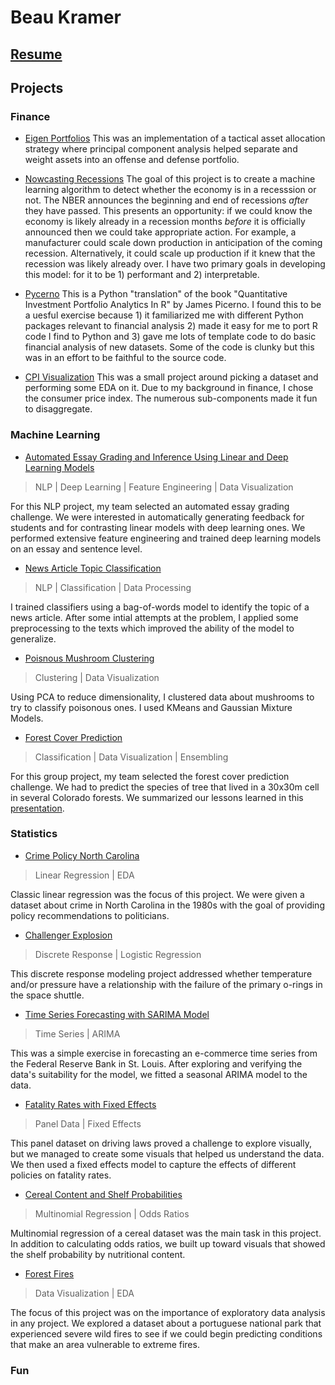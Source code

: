 # Beau Kramer

## [Resume](https://github.com/beaukramer/beaukramer.github.io/blob/master/Beau_Kramer_Resume.pdf)

## Projects

### Finance

- [Eigen Portfolios](https://nbviewer.jupyter.org/github/beaukramer/financial_analysis/blob/95a513992ca604e0116ec9690453fe3ee0d5fa50/Eigen%20Portfolios/eigen_portfolios.ipynb)
This was an implementation of a tactical asset allocation strategy where principal component analysis helped separate and weight assets into an offense and defense portfolio.

- [Nowcasting Recessions](https://github.com/beaukramer/financial_analysis/blob/master/Nowcasting/Nowcasting_ML.ipynb)
The goal of this project is to create a machine learning algorithm to detect whether the economy is in a recesssion or not. The NBER announces the beginning and end of recessions *after* they have passed. This presents an opportunity: if we could know the economy is likely already in  a recession months *before* it is officially announced then we could take appropriate action. For example, a manufacturer could scale down production in anticipation of the coming recession. Alternatively, it could scale up production if it knew that the recession was likely already over. I have two primary goals in developing this model: for it to be 1) performant and 2) interpretable.

- [Pycerno](https://github.com/beaukramer/financial_analysis/blob/master/Pycerno/Pycerno.ipynb)
This is a Python "translation" of the book "Quantitative Investment Portfolio Analytics In R" by James Picerno. I found this to be a uesful exercise because 1) it familiarized me with different Python packages relevant to financial analysis 2) made it easy for me to port R code I find to Python and 3) gave me lots of template code to do basic financial analysis of new datasets. Some of the code is clunky but this was in an effort to be faithful to the source code.



- [CPI Visualization](https://docs.google.com/presentation/d/1GzarxmT_PxbcuKjcMhzQWHIqU5EMhqPfHCnWNRi_Ghc/edit?usp=sharing)
This was a small project around picking a dataset and performing some EDA on it. Due to my background in finance, I chose the consumer price index. The numerous sub-components made it fun to disaggregate.


### Machine Learning

- [Automated Essay Grading and Inference Using Linear and Deep Learning Models](https://github.com/pkurapati/W266-NLP-Project/blob/master/W266_Automated_Essay_Grading.pdf) 

> NLP | Deep Learning  | Feature Engineering | Data Visualization

For this NLP project, my team selected an automated essay grading challenge. We were interested in automatically generating feedback for students and for contrasting linear models with deep learning ones. We performed extensive feature engineering and trained deep learning models on an essay and sentence level. 


- [News Article Topic Classification](https://github.com/beaukramer/mids/blob/master/ML/TopicClassification/topic_classification.ipynb)

> NLP | Classification | Data Processing

I trained classifiers using a bag-of-words model to identify the topic of a news article. After some intial attempts at the problem, I applied some preprocessing to the texts which improved the ability of the model to generalize.


- [Poisnous Mushroom Clustering](https://github.com/beaukramer/mids/blob/master/ML/Mushroom%20Clustering/mushroom_clustering.ipynb)
> Clustering | Data Visualization

Using PCA to reduce dimensionality, I clustered data about mushrooms to try to classify poisonous ones. I used KMeans and Gaussian Mixture Models.


- [Forest Cover Prediction](https://github.com/beaukramer/mids/blob/master/ML/ForestCoverPrediction/Forest_Cover_Master_v4.ipynb) 
> Classification | Data Visualization | Ensembling

For this group project, my team selected the forest cover prediction challenge. We had to predict the species of tree that lived in a 30x30m cell in several Colorado forests. We summarized our lessons learned in this [presentation](https://github.com/beaukramer/mids/blob/master/ML/ForestCoverPrediction/Forest_Cover_Prediction_Type.pdf).



### Statistics
- [Crime Policy North Carolina](https://github.com/beaukramer/mids/blob/master/Stats/Crime/Kramer_Liu_crime.pdf) 
> Linear Regression | EDA

Classic linear regression was the focus of this project. We were given a dataset about crime in North Carolina in the 1980s with the goal of providing policy recommendations to politicians.

- [Challenger Explosion](https://github.com/beaukramer/mids/blob/master/Stats/Challenger/Kramer_Papandrew_Challenger.pdf) 
> Discrete Response | Logistic Regression

This discrete response modeling project addressed whether temperature and/or pressure have a relationship with the failure of the primary o-rings in the space shuttle.

- [Time Series Forecasting with SARIMA Model](https://github.com/beaukramer/mids/blob/master/Stats/TimeSeries/Kramer_Papandrew_TS.pdf)
> Time Series | ARIMA

This was a simple exercise in forecasting an e-commerce time series from the Federal Reserve Bank in St. Louis. After exploring and verifying the data's suitability for the model, we fitted a seasonal ARIMA model to the data.

- [Fatality Rates with Fixed Effects](https://github.com/beaukramer/mids/blob/master/Stats/DrunkDriving/Kramer_Papandrew_DrunkDriving.pdf)
> Panel Data | Fixed Effects

This panel dataset on driving laws proved a challenge to explore visually, but we managed to create some visuals that helped us understand the data. We then used a fixed effects model to capture the effects of different policies on fatality rates.

- [Cereal Content and Shelf Probabilities](https://github.com/beaukramer/mids/blob/master/Stats/Cereal/Kramer_Papandrew_Cereal.pdf)
> Multinomial Regression | Odds Ratios

Multinomial regression of a cereal dataset was the main task in this project. In addition to calculating odds ratios, we built up toward visuals that showed the shelf probability by nutritional content.

- [Forest Fires](https://github.com/beaukramer/mids/blob/master/Stats/ForestFire/liu_warther_kramer_hegde_fires.pdf)
> Data Visualization | EDA

The focus of this project was on the importance of exploratory data analysis in any project. We explored a dataset about a portuguese national park that experienced severe wild fires to see if we could begin predicting conditions that make an area vulnerable to extreme fires.

### Fun


